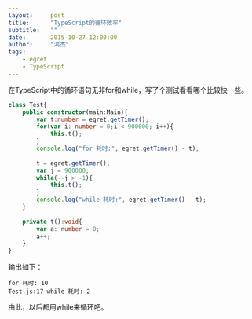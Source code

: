```yaml
---
layout:     post
title:      "TypeScript的循环效率"
subtitle:   ""
date:       2015-10-27 12:00:00
author:     "鸿杰"
tags:
    - egret
    - TypeScript
---
```



在TypeScript中的循环语句无非for和while，写了个测试看看哪个比较快一些。

```typescript
class Test{
    public constructor(main:Main){
        var t:number = egret.getTimer();
        for(var i: number = 0;i < 900000; i++){
            this.t();
        }
        console.log("for 耗时:", egret.getTimer() - t);
        
        t = egret.getTimer();
        var j = 900000;
        while(--j > -1){
            this.t();
        }
        console.log("while 耗时:", egret.getTimer() - t);
    }
    
    private t():void{
        var a: number = 0;
        a++;
    }
}
```

输出如下：

```
for 耗时: 10
Test.js:17 while 耗时: 2
```

由此，以后都用while来循环吧。

